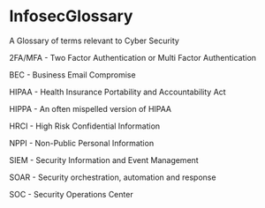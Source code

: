 # InfosecGlossary
A Glossary of terms relevant to Cyber Security

2FA/MFA - Two Factor Authentication or Multi Factor Authentication

BEC - Business Email Compromise

HIPAA - Health Insurance Portability and Accountability Act

HIPPA - An often mispelled version of HIPAA

HRCI - High Risk Confidential Information

NPPI - Non-Public Personal Information

SIEM - Security Information and Event Management

SOAR - Security orchestration, automation and response

SOC - Security Operations Center

